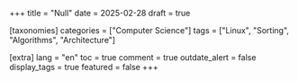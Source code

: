 +++
title = "Null"
date = 2025-02-28
draft = true

[taxonomies]
categories = ["Computer Science"]
tags = ["Linux", "Sorting", "Algorithms", "Architecture"]

[extra]
lang = "en"
toc = true
comment = true
outdate_alert = false
display_tags = true
featured = false
+++